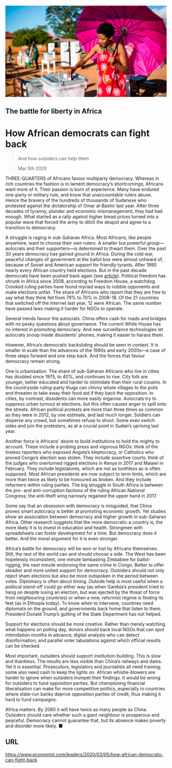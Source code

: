 ![](./images/20200307_LDP502.jpg)

## The battle for liberty in Africa

# How African democrats can fight back

> And how outsiders can help them

> Mar 5th 2020

THREE-QUARTERS of Africans favour multiparty democracy. Whereas in rich countries the fashion is to lament democracy’s shortcomings, Africans want more of it. Their passion is born of experience. Many have endured one-party or military rule, and know that unaccountable rulers abuse. Hence the bravery of the hundreds of thousands of Sudanese who protested against the dictatorship of Omar al-Bashir last year. After three decades of tyranny, plunder and economic mismanagement, they had had enough. What started as a rally against higher bread prices turned into a popular wave that forced the army to ditch the despot and agree to a transition to democracy.

A struggle is raging in sub-Saharan Africa. Most Africans, like people anywhere, want to choose their own rulers. A smaller but powerful group—autocrats and their supporters—is determined to thwart them. Over the past 30 years democracy has gained ground in Africa. During the cold war, peaceful changes of government at the ballot box were almost unheard of, because of Soviet and American support for friendly tyrants. After 1990 nearly every African country held elections. But in the past decade democrats have been pushed back again (see [article](https://www.economist.com//middle-east-and-africa/2020/03/05/young-africans-want-more-democracy)). Political freedom has shrunk in Africa since 2008, according to Freedom House, a watchdog. Crooked ruling parties have found myriad ways to nobble opponents and make elections unfair. The share of Africans who report that they are free to say what they think fell from 79% to 70% in 2008-18. Of the 21 countries that switched off the internet last year, 12 were African. The same number have passed laws making it harder for NGOs to operate.

Several trends favour the autocrats. China offers cash for roads and bridges with no pesky questions about governance. The current White House has no interest in promoting democracy. And new surveillance technologies let autocrats snoop inside dissidents’ phones, making it easier to harass them.

However, Africa’s democratic backsliding should be seen in context. It is smaller in scale than the advances of the 1990s and early 2000s—a case of three steps forward and one step back. And the forces that favour democracy remain strong.

One is urbanisation. The share of sub-Saharan Africans who live in cities has doubled since 1975, to 40%, and continues to rise. City folk are younger, better educated and harder to intimidate than their rural cousins. In the countryside ruling-party thugs can chivvy whole villages to the polls and threaten to take away their food aid if they back the opposition. In cities, by contrast, dissidents can more easily organise. Autocrats try to suppress urban turnout at elections, but this often causes anger to spill onto the streets. African political protests are more than three times as common as they were in 2012, by one estimate, and last much longer. Soldiers can disperse any crowd, but sometimes refuse to shoot. Some even switch sides and join the protesters, as at a crucial point in Sudan’s uprising last year.

Another force is Africans’ desire to build institutions to hold the mighty to account. These include a probing press and vigorous NGOs: think of the tireless reporters who exposed Angola’s kleptocracy, or Catholics who proved Congo’s election was stolen. They include assertive courts: think of the judges who overturned rigged elections in Kenya in 2017 and Malawi in February. They include legislatures, which are not as toothless as is often supposed. Most African presidents are now subject to term limits, which are more than twice as likely to be honoured as broken. And they include reformers within ruling parties. The big struggle in South Africa is between the pro- and anti-corruption factions of the ruling African National Congress; the anti-theft wing narrowly regained the upper hand in 2017.

Some say that an obsession with democracy is misguided, that China proves smart autocracy is better at promoting economic growth. Yet studies show an association between democracy and higher growth in sub-Saharan Africa. Other research suggests that the more democratic a country is, the more likely it is to invest in education and health. Strongmen with spreadsheets can foster development for a time. But democracy does it better. And the moral argument for it is even stronger.

Africa’s battle for democracy will be won or lost by Africans themselves. Still, the rest of the world can and should choose a side. The West has been hopelessly inconsistent, one minute lambasting Zimbabwe for ballot-rigging, the next minute endorsing the same crime in Congo. Better to offer steadier and more united support for democracy. Outsiders should not only reject sham elections but also be more outspoken in the period between votes. Diplomacy is often about timing. Outside help is most useful when a political stand-off could go either way (as when Gambia’s president tried to hang on despite losing an election, but was ejected by the threat of force from neighbouring countries) or when a new, reformist regime is finding its feet (as in Ethiopia today). To know when to intervene, countries need diplomats on the ground, and governments back home that listen to them. President Donald Trump’s gutting of the State Department has not helped.

Support for elections should be more creative. Rather than merely watching what happens on polling day, donors should back local NGOs that can spot intimidation months in advance; digital analysts who can detect disinformation; and parallel voter tabulations against which official results can be checked.

Most important, outsiders should support institution-building. This is slow and thankless. The results are less visible than China’s railways and dams. Yet it is essential. Prosecutors, legislators and journalists all need training; some also need cash to keep the lights on. African whistle-blowers are harder to ignore when outsiders trumpet their findings. It would be wrong for outsiders to fund opposition parties. But championing financial liberalisation can make for more competitive politics, especially in countries where state-run banks deprive opposition parties of credit, thus making it hard to fund campaigns.

Africa matters. By 2060 it will have twice as many people as China. Outsiders should care whether such a giant neighbour is prosperous and peaceful. Democracy cannot guarantee that, but its absence makes poverty and disorder more likely. ■

## URL

https://www.economist.com/leaders/2020/03/05/how-african-democrats-can-fight-back
